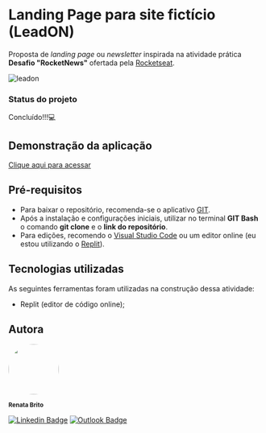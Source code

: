 # Landing Page para site fictício (LeadON)

Proposta de *landing page* ou *newsletter* inspirada na atividade prática **Desafio "RocketNews"** ofertada pela [Rocketseat](https://app.rocketseat.com.br/?).

![leadon](https://user-images.githubusercontent.com/93830634/179872050-59d28cbf-0c22-4a3b-9329-097f98042443.png)

### Status do projeto
Concluído!!!:computer:

## Demonstração da aplicação
[Clique aqui para acessar](link)

## Pré-requisitos
- Para baixar o repositório, recomenda-se o aplicativo [GIT](https://git-scm.com/downloads).
- Após a instalação e configurações iniciais, utilizar no terminal **GIT Bash** o comando **git clone** e o **link do repositório**.
- Para edições, recomendo o [Visual Studio Code](https://code.visualstudio.com/) ou um editor online (eu estou utilizando o [Replit](https://replit.com/)).

## Tecnologias utilizadas
As seguintes ferramentas foram utilizadas na construção dessa atividade:
- Replit (editor de código online);

## Autora
<img style="border-radius: 50%;" src="https://avatars.githubusercontent.com/u/93830634?s=400&u=6adaba5d61e8bc151b25462fb36582bb32a7e146&v=4" width="100px;" height="100px;" alt=""/>

<sub><b>Renata Brito</b></sub>

[![Linkedin Badge](https://img.shields.io/badge/-Renata-blue?style=flat-square&logo=Linkedin&logoColor=white&link=https://www.linkedin.com/in/renata-brito-601b83222/)](https://www.linkedin.com/in/renata-brito-601b83222/)
[![Outlook Badge](https://img.shields.io/badge/-renatabc12@outlook.com-c14438?style=flat-square&logo=Outlook&logoColor=white&link=mailto:renatabc12@outlook.com)](mailto:renatabc12@outlook.com)
